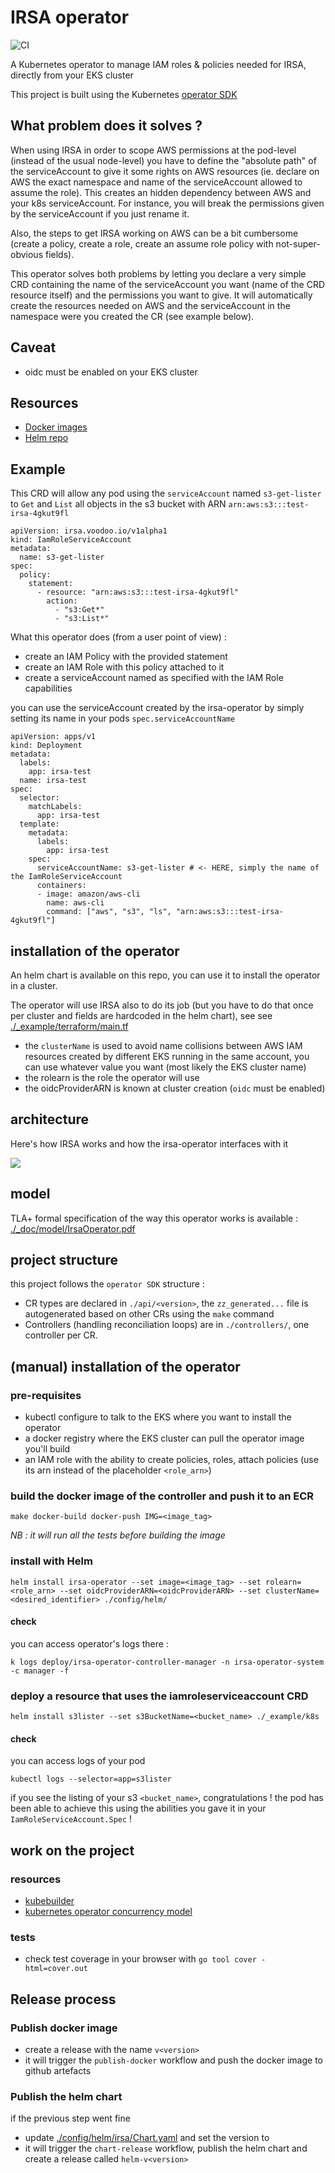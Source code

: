 # IRSA operator 

![CI](https://github.com/VoodooTeam/irsa-operator/actions/workflows/ci.yml/badge.svg)

A Kubernetes operator to manage IAM roles & policies needed for IRSA, directly from your EKS cluster

This project is built using the Kubernetes [operator SDK](https://sdk.operatorframework.io/)

## What problem does it solves ?

When using IRSA in order to scope AWS permissions at the pod-level (instead of the usual node-level) you have to define the "absolute path" of the serviceAccount to give it some rights on AWS resources (ie. declare on AWS the exact namespace and name of the serviceAccount allowed to assume the role). This creates an hidden dependency between AWS and your k8s serviceAccount. For instance, you will break the permissions given by the serviceAccount if you just rename it.

Also, the steps to get IRSA working on AWS can be a bit cumbersome (create a policy, create a role, create an assume role policy with not-super-obvious fields).

This operator solves both problems by letting you declare a very simple CRD containing the name of the serviceAccount you want (name of the CRD resource itself) and the permissions you want to give. 
It will automatically create the resources needed on AWS and the serviceAccount in the namespace were you created the CR (see example below).

## Caveat
- oidc must be enabled on your EKS cluster 

## Resources 

- [Docker images](https://github.com/orgs/VoodooTeam/packages/container/package/irsa-operator)
- [Helm repo](https://voodooteam.github.io/irsa-operator/index.yaml)

## Example

This CRD will allow any pod using the `serviceAccount` named `s3-get-lister` to `Get` and `List` all objects in the s3 bucket with ARN `arn:aws:s3:::test-irsa-4gkut9fl`

```
apiVersion: irsa.voodoo.io/v1alpha1
kind: IamRoleServiceAccount
metadata:
  name: s3-get-lister 
spec:
  policy: 
    statement:
      - resource: "arn:aws:s3:::test-irsa-4gkut9fl"
        action:
          - "s3:Get*"
          - "s3:List*"
```

What this operator does (from a user point of view) :
- create an IAM Policy with the provided statement
- create an IAM Role with this policy attached to it
- create a serviceAccount named as specified with the IAM Role capabilities

you can use the serviceAccount created by the irsa-operator by simply setting its name in your pods `spec.serviceAccountName`

```
apiVersion: apps/v1
kind: Deployment
metadata:
  labels:
    app: irsa-test
  name: irsa-test
spec:
  selector:
    matchLabels:
      app: irsa-test
  template:
    metadata:
      labels:
        app: irsa-test
    spec:
      serviceAccountName: s3-get-lister # <- HERE, simply the name of the IamRoleServiceAccount 
      containers:
      - image: amazon/aws-cli
        name: aws-cli
        command: ["aws", "s3", "ls", "arn:aws:s3:::test-irsa-4gkut9fl"]
```

## installation of the operator

An helm chart is available on this repo, you can use it to install the operator in a cluster.

The operator will use IRSA also to do its job (but you have to do that once per cluster and fields are hardcoded in the helm chart), see see [./_example/terraform/main.tf](./_example/terraform/main.tf ) 

- the `clusterName` is used to avoid name collisions between AWS IAM resources created by different EKS running in the same account, you can use whatever value you want (most likely the EKS cluster name)
- the rolearn is the role the operator will use
- the oidcProviderARN is known at cluster creation (`oidc` must be enabled)


## architecture

Here's how IRSA works and how the irsa-operator interfaces with it

![](./_doc/architecture-diagram.png)

## model

TLA+ formal specification of the way this operator works is available : [./_doc/model/IrsaOperator.pdf](./_doc/model/IrsaOperator.pdf)


## project structure
this project follows the `operator SDK` structure : 
- CR types are declared in `./api/<version>`, the `zz_generated...` file is autogenerated based on other CRs using the `make` command
- Controllers (handling reconciliation loops) are in `./controllers/`, one controller per CR.

## (manual) installation of the operator

### pre-requisites
- kubectl configure to talk to the EKS where you want to install the operator
- a docker registry where the EKS cluster can pull the operator image you'll build
- an IAM role with the ability to create policies, roles, attach policies (use its arn instead of the placeholder `<role_arn>`)

### build the docker image of the controller and push it to an ECR

```
make docker-build docker-push IMG=<image_tag>
```

_NB : it will run all the tests before building the image_

### install with Helm 
```
helm install irsa-operator --set image=<image_tag> --set rolearn=<role_arn> --set oidcProviderARN=<oidcProviderARN> --set clusterName=<desired_identifier> ./config/helm/
```

#### check

you can access operator's logs there :
```
k logs deploy/irsa-operator-controller-manager -n irsa-operator-system -c manager -f
```

### deploy a resource that uses the iamroleserviceaccount CRD 

```
helm install s3lister --set s3BucketName=<bucket_name> ./_example/k8s
```

#### check 
you can access logs of your pod

```
kubectl logs --selector=app=s3lister
```

if you see the listing of your s3 `<bucket_name>`, congratulations ! the pod has been able to achieve this using the abilities you gave it in your `IamRoleServiceAccount.Spec` !



## work on the project
### resources
- [kubebuilder](https://book.kubebuilder.io/)
- [kubernetes operator concurrency model](https://openkruise.io/en-us/blog/blog2.html)

### tests
- check test coverage in your browser with `go tool cover -html=cover.out`

## Release process
### Publish docker image
- create a release with the name `v<version>`
- it will trigger the `publish-docker` workflow and push the docker image to github artefacts

### Publish the helm chart
if the previous step went fine
- update [./config/helm/irsa/Chart.yaml](./config/helm/irsa/Chart.yaml) and set the version to <version>
- it will trigger the `chart-release` workflow, publish the helm chart and create a release called `helm-v<version>`






